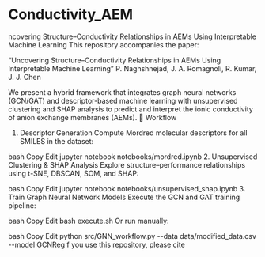 # Conductivity_AEM
ncovering Structure–Conductivity Relationships in AEMs Using Interpretable Machine Learning
This repository accompanies the paper:

“Uncovering Structure–Conductivity Relationships in AEMs Using Interpretable Machine Learning”
P. Naghshnejad, J. A. Romagnoli, R. Kumar, J. J. Chen

We present a hybrid framework that integrates graph neural networks (GCN/GAT) and descriptor-based machine learning with unsupervised clustering and SHAP analysis to predict and interpret the ionic conductivity of anion exchange membranes (AEMs).
🚀 Workflow
1. Descriptor Generation
Compute Mordred molecular descriptors for all SMILES in the dataset:

bash
Copy
Edit
jupyter notebook notebooks/mordred.ipynb
2. Unsupervised Clustering & SHAP Analysis
Explore structure–performance relationships using t-SNE, DBSCAN, SOM, and SHAP:

bash
Copy
Edit
jupyter notebook notebooks/unsupervised_shap.ipynb
3. Train Graph Neural Network Models
Execute the GCN and GAT training pipeline:

bash
Copy
Edit
bash execute.sh
Or run manually:

bash
Copy
Edit
python src/GNN_workflow.py --data data/modified_data.csv --model GCNReg
f you use this repository, please cite
